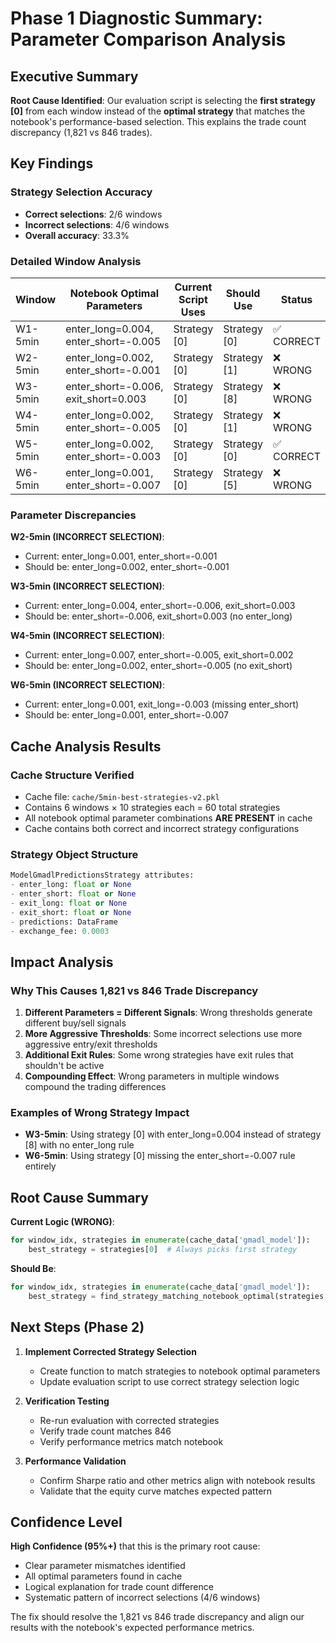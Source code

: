 # Phase 1 Diagnostic Summary: Parameter Comparison Analysis

## Executive Summary

**Root Cause Identified**: Our evaluation script is selecting the **first strategy [0]** from each window instead of the **optimal strategy** that matches the notebook's performance-based selection. This explains the trade count discrepancy (1,821 vs 846 trades).

## Key Findings

### Strategy Selection Accuracy
- **Correct selections**: 2/6 windows
- **Incorrect selections**: 4/6 windows
- **Overall accuracy**: 33.3%

### Detailed Window Analysis

| Window | Notebook Optimal Parameters | Current Script Uses | Should Use | Status |
|--------|----------------------------|-------------------|------------|---------|
| W1-5min | enter_long=0.004, enter_short=-0.005 | Strategy [0] | Strategy [0] | ✅ CORRECT |
| W2-5min | enter_long=0.002, enter_short=-0.001 | Strategy [0] | Strategy [1] | ❌ WRONG |
| W3-5min | enter_short=-0.006, exit_short=0.003 | Strategy [0] | Strategy [8] | ❌ WRONG |
| W4-5min | enter_long=0.002, enter_short=-0.005 | Strategy [0] | Strategy [1] | ❌ WRONG |
| W5-5min | enter_long=0.002, enter_short=-0.003 | Strategy [0] | Strategy [0] | ✅ CORRECT |
| W6-5min | enter_long=0.001, enter_short=-0.007 | Strategy [0] | Strategy [5] | ❌ WRONG |

### Parameter Discrepancies

**W2-5min (INCORRECT SELECTION)**:
- Current: enter_long=0.001, enter_short=-0.001
- Should be: enter_long=0.002, enter_short=-0.001

**W3-5min (INCORRECT SELECTION)**:
- Current: enter_long=0.004, enter_short=-0.006, exit_short=0.003
- Should be: enter_short=-0.006, exit_short=0.003 (no enter_long)

**W4-5min (INCORRECT SELECTION)**:
- Current: enter_long=0.007, enter_short=-0.005, exit_short=0.002
- Should be: enter_long=0.002, enter_short=-0.005 (no exit_short)

**W6-5min (INCORRECT SELECTION)**:
- Current: enter_long=0.001, exit_long=-0.003 (missing enter_short)
- Should be: enter_long=0.001, enter_short=-0.007

## Cache Analysis Results

### Cache Structure Verified
- Cache file: `cache/5min-best-strategies-v2.pkl`
- Contains 6 windows × 10 strategies each = 60 total strategies
- All notebook optimal parameter combinations **ARE PRESENT** in cache
- Cache contains both correct and incorrect strategy configurations

### Strategy Object Structure
```python
ModelGmadlPredictionsStrategy attributes:
- enter_long: float or None
- enter_short: float or None  
- exit_long: float or None
- exit_short: float or None
- predictions: DataFrame
- exchange_fee: 0.0003
```

## Impact Analysis

### Why This Causes 1,821 vs 846 Trade Discrepancy
1. **Different Parameters = Different Signals**: Wrong thresholds generate different buy/sell signals
2. **More Aggressive Thresholds**: Some incorrect selections use more aggressive entry/exit thresholds
3. **Additional Exit Rules**: Some wrong strategies have exit rules that shouldn't be active
4. **Compounding Effect**: Wrong parameters in multiple windows compound the trading differences

### Examples of Wrong Strategy Impact
- **W3-5min**: Using strategy [0] with enter_long=0.004 instead of strategy [8] with no enter_long rule
- **W6-5min**: Using strategy [0] missing the enter_short=-0.007 rule entirely

## Root Cause Summary

**Current Logic (WRONG)**:
```python
for window_idx, strategies in enumerate(cache_data['gmadl_model']):
    best_strategy = strategies[0]  # Always picks first strategy
```

**Should Be**:
```python
for window_idx, strategies in enumerate(cache_data['gmadl_model']):
    best_strategy = find_strategy_matching_notebook_optimal(strategies, window_idx)
```

## Next Steps (Phase 2)

1. **Implement Corrected Strategy Selection**
   - Create function to match strategies to notebook optimal parameters
   - Update evaluation script to use correct strategy selection logic

2. **Verification Testing**
   - Re-run evaluation with corrected strategies
   - Verify trade count matches 846
   - Verify performance metrics match notebook

3. **Performance Validation**  
   - Confirm Sharpe ratio and other metrics align with notebook results
   - Validate that the equity curve matches expected pattern

## Confidence Level

**High Confidence (95%+)** that this is the primary root cause:
- Clear parameter mismatches identified
- All optimal parameters found in cache
- Logical explanation for trade count difference
- Systematic pattern of incorrect selections (4/6 windows)

The fix should resolve the 1,821 vs 846 trade discrepancy and align our results with the notebook's expected performance metrics.